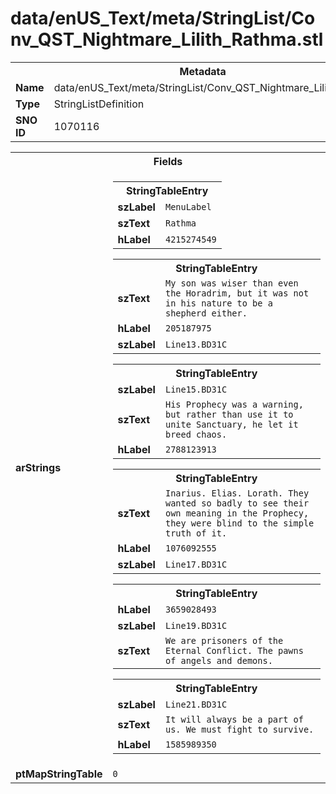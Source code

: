 <h1>data/enUS_Text/meta/StringList/Conv_QST_Nightmare_Lilith_Rathma.stl</h1><table><tr><th colspan="100%">Metadata</th></tr><tr><td><b>Name</b></td><td>data/enUS_Text/meta/StringList/Conv_QST_Nightmare_Lilith_Rathma.stl</td></tr><tr><td><b>Type</b></td><td>StringListDefinition</td></tr><tr><td><b>SNO ID</b></td><td>1070116</td></tr></table>

<table><tr><th colspan="100%">Fields</th></tr><tr><td><b>arStrings</b></td><td><table><tr><th colspan="100%">StringTableEntry</th></tr><tr><td><b>szLabel</b></td><td><code>MenuLabel</code></td></tr><tr><td><b>szText</b></td><td><code>Rathma</code></td></tr><tr><td><b>hLabel</b></td><td><code>4215274549</code></td></tr></table>


<table><tr><th colspan="100%">StringTableEntry</th></tr><tr><td><b>szText</b></td><td><code>My son was wiser than even the Horadrim, but it was not in his nature to be a shepherd either.</code></td></tr><tr><td><b>hLabel</b></td><td><code>205187975</code></td></tr><tr><td><b>szLabel</b></td><td><code>Line13.BD31C</code></td></tr></table>


<table><tr><th colspan="100%">StringTableEntry</th></tr><tr><td><b>szLabel</b></td><td><code>Line15.BD31C</code></td></tr><tr><td><b>szText</b></td><td><code>His Prophecy was a warning, but rather than use it to unite Sanctuary, he let it breed chaos.</code></td></tr><tr><td><b>hLabel</b></td><td><code>2788123913</code></td></tr></table>


<table><tr><th colspan="100%">StringTableEntry</th></tr><tr><td><b>szText</b></td><td><code>Inarius. Elias. Lorath. They wanted so badly to see their own meaning in the Prophecy, they were blind to the simple truth of it.</code></td></tr><tr><td><b>hLabel</b></td><td><code>1076092555</code></td></tr><tr><td><b>szLabel</b></td><td><code>Line17.BD31C</code></td></tr></table>


<table><tr><th colspan="100%">StringTableEntry</th></tr><tr><td><b>hLabel</b></td><td><code>3659028493</code></td></tr><tr><td><b>szLabel</b></td><td><code>Line19.BD31C</code></td></tr><tr><td><b>szText</b></td><td><code>We are prisoners of the Eternal Conflict. The pawns of angels and demons.</code></td></tr></table>


<table><tr><th colspan="100%">StringTableEntry</th></tr><tr><td><b>szLabel</b></td><td><code>Line21.BD31C</code></td></tr><tr><td><b>szText</b></td><td><code>It will always be a part of us. We must fight to survive.</code></td></tr><tr><td><b>hLabel</b></td><td><code>1585989350</code></td></tr></table>


</td></tr><tr><td><b>ptMapStringTable</b></td><td><code>0</code></td></tr></table>

